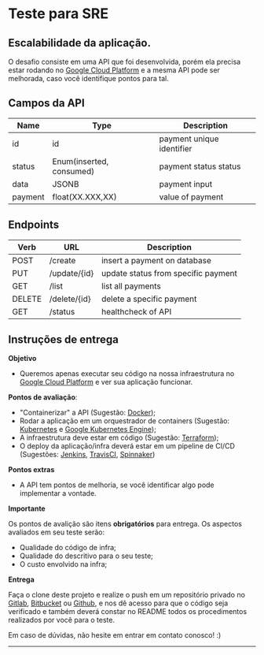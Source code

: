 # Teste para SRE

## Escalabilidade da aplicação.

O desafio consiste em uma API que foi desenvolvida, porém ela precisa estar rodando no [Google Cloud Platform](https://cloud.google.com) e a mesma API pode ser melhorada, caso você identifique pontos para tal.

## Campos da API

|Name|Type|Description|
|-|-|-|
|id|id|payment unique identifier|
|status|Enum(inserted, consumed)|payment status status|
|data|JSONB|payment input|
|payment|float(XX.XXX,XX)|value of payment

## Endpoints

|Verb|URL|Description|
|-|-|-|
|POST|/create|insert a payment on database|
|PUT|/update/{id}|update status from specific payment|
|GET|/list|list all payments|
|DELETE|/delete/{id}|delete a specific payment|
|GET|/status|healthcheck of API|

## Instruções de entrega

**Objetivo**

- Queremos apenas executar seu código na nossa infraestrutura no [Google Cloud Platform](https://cloud.google.com) e ver sua aplicação funcionar.

**Pontos de avaliação**:

- "Containerizar" a API (Sugestão: [Docker](https://docs.docker.com/));
- Rodar a aplicação em um orquestrador de containers (Sugestão: [Kubernetes](https://kubernetes.io/pt/docs/home/) e [Google Kubernetes Engine](https://cloud.google.com/kubernetes-engine));
- A infraestrutura deve estar em código (Sugestão: [Terraform](https://www.terraform.io/docs/providers/google/));
- O deploy da aplicação/infra deverá estar em um pipeline de CI/CD (Sugestões: [Jenkins](https://www.jenkins.io/), [TravisCI](https://travis-ci.org/), [Spinnaker](https://spinnaker.io/))

**Pontos extras**

- A API tem pontos de melhoria, se você identificar algo pode implementar a vontade.

**Importante**

Os pontos de avalição são itens **obrigatórios** para entrega. Os aspectos avaliados em seu teste serão:

- Qualidade do código de infra;
- Qualidade do descritivo para o seu teste;
- O custo envolvido na infra;

**Entrega**

Faça o clone deste projeto e realize o push em um repositório privado no [Gitlab](https://about.gitlab.com/), [Bitbucket](https://bitbucket.org/) ou [Github](https://github.com/), e nos dê acesso para que o código seja verificado e também deverá constar no README todos os procedimentos realizados por você para o teste.

Em caso de dúvidas, não hesite em entrar em contato conosco! :)

------------------------------------------------
